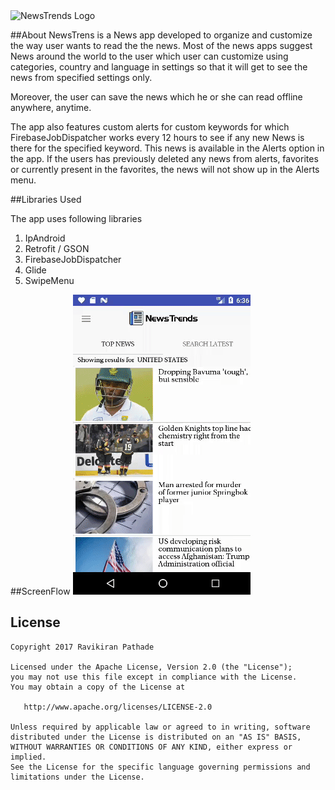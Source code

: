 
<img src="" alt="NewsTrends Logo">

##About
NewsTrens is a News app developed to organize and customize the way user wants to read the the news. Most of the news apps suggest News around the world to the user which user can customize using categories, country and language in settings so that it will get to see the news from specified settings only.

Moreover, the user can save the news which he or she can read offline anywhere, anytime.

The app also features custom alerts for custom keywords for which FirebaseJobDispatcher works every 12 hours to see if any new News is there for the specified keyword. This news is available in the Alerts option in the app. If the users has previously deleted any news from alerts, favorites or currently present in the favorites, the news will not show up in the Alerts menu.

##Libraries Used

The app uses following libraries
1) IpAndroid
2) Retrofit / GSON
3) FirebaseJobDispatcher
4) Glide
5) SwipeMenu

##ScreenFlow
<img src="gifs/workflow.gif" title="App Workflow"/>



## License
    Copyright 2017 Ravikiran Pathade

    Licensed under the Apache License, Version 2.0 (the "License");
    you may not use this file except in compliance with the License.
    You may obtain a copy of the License at

       http://www.apache.org/licenses/LICENSE-2.0

    Unless required by applicable law or agreed to in writing, software
    distributed under the License is distributed on an "AS IS" BASIS,
    WITHOUT WARRANTIES OR CONDITIONS OF ANY KIND, either express or implied.
    See the License for the specific language governing permissions and
    limitations under the License.